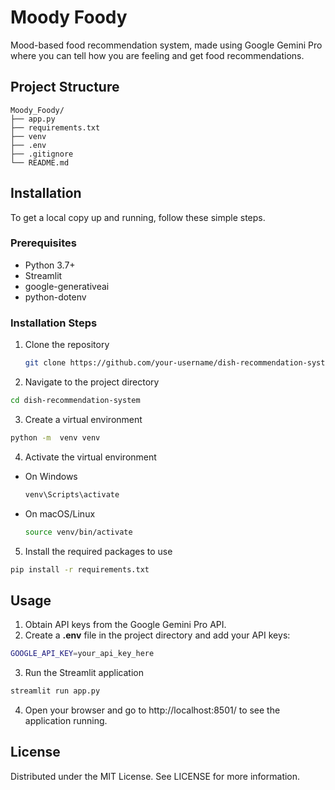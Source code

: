 # Moody Foody
Mood-based food recommendation system, made using Google Gemini Pro where you can tell how you are feeling and get food recommendations.

## Project Structure
```
Moody_Foody/
├── app.py
├── requirements.txt
├── venv
├── .env
├── .gitignore
└── README.md
```

## Installation

To get a local copy up and running, follow these simple steps.

### Prerequisites

- Python 3.7+
- Streamlit
- google-generativeai
- python-dotenv

### Installation Steps

1. Clone the repository
   ```bash
   git clone https://github.com/your-username/dish-recommendation-system.git
   ```
2. Navigate to the project directory
```bash
cd dish-recommendation-system
```
3. Create a virtual environment
```bash
python -m  venv venv
```
4. Activate the virtual environment
- On Windows
  ```bash
  venv\Scripts\activate
  ```
- On macOS/Linux
  ```bash
  source venv/bin/activate
  ```
5. Install the required packages to use
```bash
pip install -r requirements.txt
```

## Usage
1. Obtain API keys from the Google Gemini Pro API.
2. Create a **.env** file in the project directory and add your API keys:
```bash
GOOGLE_API_KEY=your_api_key_here
```
3. Run the Streamlit application
```bash
streamlit run app.py
```
4. Open your browser and go to http://localhost:8501/ to see the application running.


## License
Distributed under the MIT License. See LICENSE for more information.
